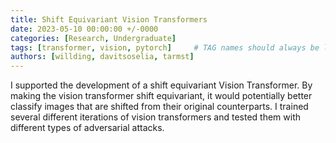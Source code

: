 ```yaml
---
title: Shift Equivariant Vision Transformers
date: 2023-05-10 00:00:00 +/-0000
categories: [Research, Undergraduate]
tags: [transformer, vision, pytorch]     # TAG names should always be lowercase
authors: [willding, davitsoselia, tarmst]
---
```



I supported the development of a shift equivariant Vision Transformer. By making the vision transformer shift equivariant, it would potentially better classify images that are shifted from their original counterparts. I trained several different iterations of vision transformers and tested them with different types of adversarial attacks.